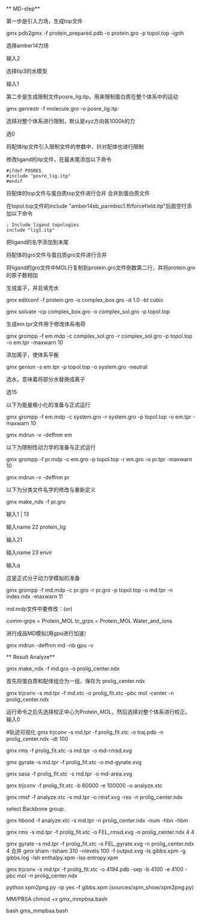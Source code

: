 ** MD-step**

  第一步是引入力场，生成top文件
  

gmx pdb2gmx -f protein_prepared.pdb -o protein.gro -p topol.top -ignh

  选择amber14力场

输入2

  选择tip3的水模型

输入1

  第二步是生成限制文件posre_lig.itp，用来限制蛋白质在整个体系中的运动

gmx genrestr -f molecule.gro -o posre_lig.itp

  选择对整个体系进行限制，默认是xyz方向各1000k的力

选0

  将配体itp文件引入限制文件的参数中，针对配体也进行限制

修改ligand的itp文件，在最末尾添加以下命令  
```
#ifdef POSRES
#include "posre_lig.itp"
#endif
```
  将配体的top文件与蛋白质top文件进行合并 合并到蛋白质文件

在topol.top文件的include "amber14sb_parmbsc1.ff/forcefield.itp"后面空行添加以下命令
```
; Include ligand topologies
include "lig1.itp"
```
把ligand的名字添加到末尾


  将配体的gro文件与蛋白质gro文件进行合并

将ligand的gro文件中MOL行复制到protein.gro文件倒数第二行，并将protein.gro的原子数相加

  生成盒子，并且填充水

gmx editconf -f protein.gro -o complex_box.gro -d 1.0 -bt cubic

gmx solvate -cp complex_box.gro -o complex_sol.gro -p topol.top

  生成em.tpr文件用于修改体系电荷

gmx grompp -f em.mdp -c complex_sol.gro -r complex_sol.gro -p topol.top -o em.tpr -maxwarn 10

  添加离子，使体系平衡

gmx genion -s em.tpr -p topol.top -o system.gro -neutral   

  选水，意味着将部分水替换成离子

选15

  以下为能量极小化的准备与正式运行

gmx grompp -f em.mdp -c system.gro -r system.gro  -p topol.top -o em.tpr -maxwarn 10

gmx mdrun -v -deffnm em

  以下为限制性动力学的准备与正式运行

gmx grompp -f pr.mdp -c em.gro -p topol.top -r em.gro -o pr.tpr -maxwarn 10

gmx mdrun -v -deffnm pr

  以下为分类文件名字的修改与重新定义

gmx make_ndx -f pr.gro

输入1 | 13

输入name 22 protein_lig

输入21

输入name 23 envir

输入q

  这是正式分子动力学模拟的准备

gmx grompp -f md.mdp -c pr.gro -r pr.gro -p topol.top -o md.tpr -n index.ndx -maxwarn 11

md.mdp文件中要修改：(or)

comm-grps  = Protein_MOL  tc_grps = Protein_MOL Water_and_ions

  进行成品MD模拟(用gpu进行加速）

gmx mdrun -deffnm md -nb gpu -v 


** Result Analyze**

gmx make_ndx -f md.gro -o prolig_center.ndx

首先将蛋白质和配体组合为一组，保存为 prolig_center.ndx

gmx trjconv -s md.tpr -f md.xtc -o prolig_fit.xtc -pbc mol -center -n prolig_center.ndx

运行命令之后先选择校正中心为Protein_MOL，然后选择对整个体系进行校正。输入0

#轨迹可视化
gmx trjconv -s md.tpr -f prolig_fit.xtc -o traj.pdb -n prolig_center.ndx -dt 100 

gmx rms -f prolig_fit.xtc -s md.tpr -o md-rmsd.xvg 

gmx gyrate -s md.tpr -f prolig_fit.xtc -o md-gyrate.xvg 

gmx sasa -f prolig_fit.xtc -s md.tpr -o md-area.xvg 

gmx trjconv -f prolig_fit.xtc -b 60000 -e 100000 -o analyze.xtc 

gmx rmsf -f analyze.xtc -s md.tpr -o rmsf.xvg -res -n prolig_center.ndx

select Backbone group.


gmx hbond -f analyze.xtc -s md.tpr -n prolig_center.ndx -num -hbn -hbm


gmx rms -s md.tpr -f prolig_fit.xtc -o FEL_rmsd.xvg -n prolig_center.ndx
  4 4 
  
gmx gyrate -s md.tpr -f prolig_fit.xtc -o FEL_gyrate.xvg -n prolig_center.ndx
  4
  合并
gmx sham -tsham 310 -nlevels 100 -f output.xvg -ls gibbs.xpm -g gibbs.log -lsh enthalpy.xpm -lss entropy.xpm

gmx trjconv -s md.tpr -f prolig_fit.xtc -o 4194.pdb -sep -b 4100 -e 4100 -pbc mol -n prolig_center.ndx

python xpm2png.py -ip yes -f gibbs.xpm (sources/xpm_show/xpm2png.py)

 MM/PBSA
chmod +x gmx_mmpbsa.bash

bash gmx_mmpbsa.bash





